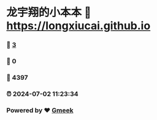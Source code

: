 # 龙宇翔的小本本 :link: https://longxiucai.github.io 
### :page_facing_up: [3](https://longxiucai.github.io/tag.html) 
### :speech_balloon: 0 
### :hibiscus: 4397 
### :alarm_clock: 2024-07-02 11:23:34 
### Powered by :heart: [Gmeek](https://github.com/Meekdai/Gmeek)
